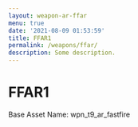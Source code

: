 ```yaml
---
layout: weapon-ar-ffar
menu: true
date: '2021-08-09 01:53:59'
title: FFAR1
permalink: /weapons/ffar/
description: Some description.
---
```


# FFAR1

Base Asset Name: wpn_t9_ar_fastfire